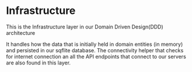 # Infrastructure

This is the Infrastructure layer in our Domain Driven Design(DDD) architecture

It handles how the data that is initially held in domain entities (in memory) and persisted in our sqflite database.
The connectivity helper that checks for internet connection an all the API endpoints that connect to our servers are also found in this layer.
